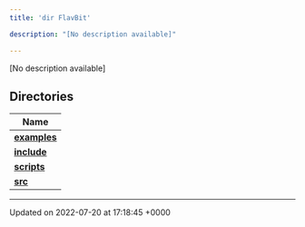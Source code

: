 ```yaml
---
title: 'dir FlavBit'

description: "[No description available]"

---
```







[No description available]

## Directories

| Name           |
| -------------- |
| **[examples](/documentation/code/files/dir_ceac9c226c06f2d8cc942a91d8761014/#dir-examples)**  |
| **[include](/documentation/code/files/dir_6718e6f775867ee8f236c973530b25fa/#dir-include)**  |
| **[scripts](/documentation/code/files/dir_a067623e4190754646e2c6911441325d/#dir-scripts)**  |
| **[src](/documentation/code/files/dir_94152b36e2a6900319663d0a0512906c/#dir-src)**  |






-------------------------------

Updated on 2022-07-20 at 17:18:45 +0000
